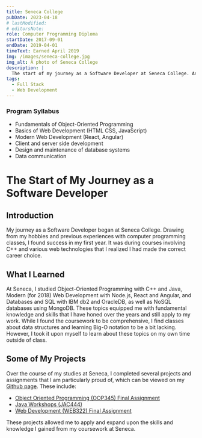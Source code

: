 ```yaml
---
title: Seneca College
pubDate: 2023-04-18
# lastModified:
# editorsNote:
role: Computer Programming Diploma
startDate: 2017-09-01
endDate: 2019-04-01
timeText: Earned April 2019
img: /images/seneca-college.jpg
img_alt: A photo of Seneca College
description: |
  The start of my journey as a Software Developer at Seneca College. An overview of my coursework and some projects that I worked in during my time there. Here I share my thoughts and reflections regarding my education.
tags:
  - Full Stack
  - Web Development
---
```


### Program Syllabus

- Fundamentals of Object-Oriented Programming
- Basics of Web Development (HTML CSS, JavaScript)
- Modern Web Development (React, Angular)
- Client and server side development
- Design and maintenance of database systems
- Data communication

# The Start of My Journey as a Software Developer

## Introduction

My journey as a Software Developer began at Seneca College. Drawing from my hobbies and previous experiences with computer programming classes, I found success in my first year. It was during courses involving C++ and various web technologies that I realized I had made the correct career choice.

## What I Learned

At Seneca, I studied Object-Oriented Programming with C++ and Java, Modern (for 2018) Web Development with Node.js, React and Angular, and Databases and SQL with IBM db2 and OracleDB, as well as NoSQL databases using MongoDB. These topics equipped me with fundamental knowledge and skills that I have honed over the years and still apply to my work. While I found the coursework to be comprehensive, I find classes about data structures and learning Big-O notation to be a bit lacking. However, I took it upon myself to learn about these topics on my own time outside of class.

## Some of My Projects

Over the course of my studies at Seneca, I completed several projects and assignments that I am particularly proud of, which can be viewed on my [Github page](https://github.com/kenxjy). These include:

- [Object Oriented Programming (OOP345) Final Assignment](https://github.com/kenxjy/OOP345-Final_Project)
- [Java Workshops (JAC444)](https://github.com/kenxjy/JAC444-workshops)
- [Web Development (WEB322) Final Assignment](https://github.com/kenxjy/WEB322-assignment6)

These projects allowed me to apply and expand upon the skills and knowledge I gained from my coursework at Seneca.
